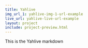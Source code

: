 ```yaml
---
title: Yahlive
img_url_1: yahlive-img-1-url-example
live_url: yahlive-live-url-example
layout: project
include: project-preview.html
---
```


This is the Yahlive markdown
